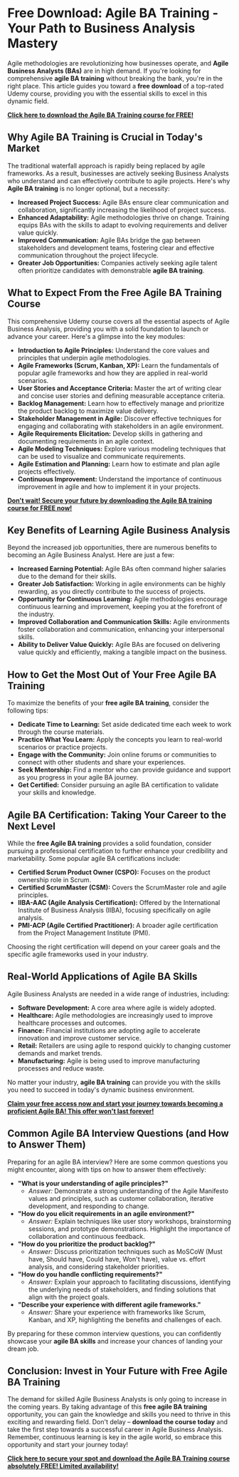 # Free Download: Agile BA Training - Your Path to Business Analysis Mastery

Agile methodologies are revolutionizing how businesses operate, and **Agile Business Analysts (BAs)** are in high demand. If you're looking for comprehensive **agile BA training** without breaking the bank, you're in the right place. This article guides you toward a **free download** of a top-rated Udemy course, providing you with the essential skills to excel in this dynamic field.

[**Click here to download the Agile BA Training course for FREE!**](https://udemywork.com/agile-ba-training)

## Why Agile BA Training is Crucial in Today's Market

The traditional waterfall approach is rapidly being replaced by agile frameworks. As a result, businesses are actively seeking Business Analysts who understand and can effectively contribute to agile projects. Here's why **Agile BA training** is no longer optional, but a necessity:

*   **Increased Project Success:** Agile BAs ensure clear communication and collaboration, significantly increasing the likelihood of project success.
*   **Enhanced Adaptability:** Agile methodologies thrive on change. Training equips BAs with the skills to adapt to evolving requirements and deliver value quickly.
*   **Improved Communication:** Agile BAs bridge the gap between stakeholders and development teams, fostering clear and effective communication throughout the project lifecycle.
*   **Greater Job Opportunities:** Companies actively seeking agile talent often prioritize candidates with demonstrable **agile BA training**.

## What to Expect From the Free Agile BA Training Course

This comprehensive Udemy course covers all the essential aspects of Agile Business Analysis, providing you with a solid foundation to launch or advance your career. Here's a glimpse into the key modules:

*   **Introduction to Agile Principles:** Understand the core values and principles that underpin agile methodologies.
*   **Agile Frameworks (Scrum, Kanban, XP):** Learn the fundamentals of popular agile frameworks and how they are applied in real-world scenarios.
*   **User Stories and Acceptance Criteria:** Master the art of writing clear and concise user stories and defining measurable acceptance criteria.
*   **Backlog Management:** Learn how to effectively manage and prioritize the product backlog to maximize value delivery.
*   **Stakeholder Management in Agile:** Discover effective techniques for engaging and collaborating with stakeholders in an agile environment.
*   **Agile Requirements Elicitation:** Develop skills in gathering and documenting requirements in an agile context.
*   **Agile Modeling Techniques:** Explore various modeling techniques that can be used to visualize and communicate requirements.
*   **Agile Estimation and Planning:** Learn how to estimate and plan agile projects effectively.
*   **Continuous Improvement:** Understand the importance of continuous improvement in agile and how to implement it in your projects.

[**Don't wait! Secure your future by downloading the Agile BA training course for FREE now!**](https://udemywork.com/agile-ba-training)

## Key Benefits of Learning Agile Business Analysis

Beyond the increased job opportunities, there are numerous benefits to becoming an Agile Business Analyst. Here are just a few:

*   **Increased Earning Potential:** Agile BAs often command higher salaries due to the demand for their skills.
*   **Greater Job Satisfaction:** Working in agile environments can be highly rewarding, as you directly contribute to the success of projects.
*   **Opportunity for Continuous Learning:** Agile methodologies encourage continuous learning and improvement, keeping you at the forefront of the industry.
*   **Improved Collaboration and Communication Skills:** Agile environments foster collaboration and communication, enhancing your interpersonal skills.
*   **Ability to Deliver Value Quickly:** Agile BAs are focused on delivering value quickly and efficiently, making a tangible impact on the business.

## How to Get the Most Out of Your Free Agile BA Training

To maximize the benefits of your **free agile BA training**, consider the following tips:

*   **Dedicate Time to Learning:** Set aside dedicated time each week to work through the course materials.
*   **Practice What You Learn:** Apply the concepts you learn to real-world scenarios or practice projects.
*   **Engage with the Community:** Join online forums or communities to connect with other students and share your experiences.
*   **Seek Mentorship:** Find a mentor who can provide guidance and support as you progress in your agile BA journey.
*   **Get Certified:** Consider pursuing an agile BA certification to validate your skills and knowledge.

## Agile BA Certification: Taking Your Career to the Next Level

While the **free Agile BA training** provides a solid foundation, consider pursuing a professional certification to further enhance your credibility and marketability. Some popular agile BA certifications include:

*   **Certified Scrum Product Owner (CSPO):** Focuses on the product ownership role in Scrum.
*   **Certified ScrumMaster (CSM):** Covers the ScrumMaster role and agile principles.
*   **IIBA-AAC (Agile Analysis Certification):** Offered by the International Institute of Business Analysis (IIBA), focusing specifically on agile analysis.
*   **PMI-ACP (Agile Certified Practitioner):** A broader agile certification from the Project Management Institute (PMI).

Choosing the right certification will depend on your career goals and the specific agile frameworks used in your industry.

## Real-World Applications of Agile BA Skills

Agile Business Analysts are needed in a wide range of industries, including:

*   **Software Development:** A core area where agile is widely adopted.
*   **Healthcare:** Agile methodologies are increasingly used to improve healthcare processes and outcomes.
*   **Finance:** Financial institutions are adopting agile to accelerate innovation and improve customer service.
*   **Retail:** Retailers are using agile to respond quickly to changing customer demands and market trends.
*   **Manufacturing:** Agile is being used to improve manufacturing processes and reduce waste.

No matter your industry, **agile BA training** can provide you with the skills you need to succeed in today's dynamic business environment.

[**Claim your free access now and start your journey towards becoming a proficient Agile BA! This offer won't last forever!**](https://udemywork.com/agile-ba-training)

## Common Agile BA Interview Questions (and How to Answer Them)

Preparing for an agile BA interview? Here are some common questions you might encounter, along with tips on how to answer them effectively:

*   **"What is your understanding of agile principles?"**
    *   *Answer:* Demonstrate a strong understanding of the Agile Manifesto values and principles, such as customer collaboration, iterative development, and responding to change.
*   **"How do you elicit requirements in an agile environment?"**
    *   *Answer:* Explain techniques like user story workshops, brainstorming sessions, and prototype demonstrations. Highlight the importance of collaboration and continuous feedback.
*   **"How do you prioritize the product backlog?"**
    *   *Answer:* Discuss prioritization techniques such as MoSCoW (Must have, Should have, Could have, Won't have), value vs. effort analysis, and considering stakeholder priorities.
*   **"How do you handle conflicting requirements?"**
    *   *Answer:* Explain your approach to facilitating discussions, identifying the underlying needs of stakeholders, and finding solutions that align with the project goals.
*   **"Describe your experience with different agile frameworks."**
    *   *Answer:* Share your experience with frameworks like Scrum, Kanban, and XP, highlighting the benefits and challenges of each.

By preparing for these common interview questions, you can confidently showcase your **agile BA skills** and increase your chances of landing your dream job.

## Conclusion: Invest in Your Future with Free Agile BA Training

The demand for skilled Agile Business Analysts is only going to increase in the coming years. By taking advantage of this **free agile BA training** opportunity, you can gain the knowledge and skills you need to thrive in this exciting and rewarding field. Don't delay – **download the course today** and take the first step towards a successful career in Agile Business Analysis. Remember, continuous learning is key in the agile world, so embrace this opportunity and start your journey today!

[**Click here to secure your spot and download the Agile BA Training course absolutely FREE! Limited availability!**](https://udemywork.com/agile-ba-training)
